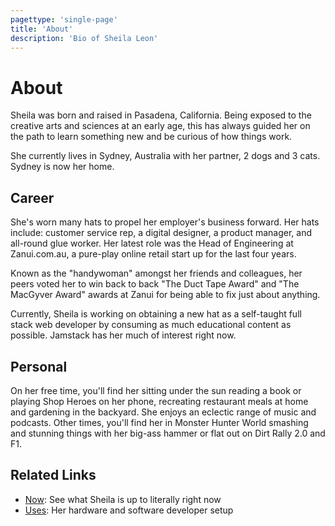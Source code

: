 ```yaml
---
pagettype: 'single-page'
title: 'About'
description: 'Bio of Sheila Leon'
---
```


# About

Sheila was born and raised in Pasadena, California. Being exposed to the creative arts and sciences at an early age, this has always guided her on the path to learn something new and be curious of how things work.

She currently lives in Sydney, Australia with her partner, 2 dogs and 3 cats. Sydney is now her home.

## Career

She's worn many hats to propel her employer's business forward. Her hats include: customer service rep, a digital designer, a product manager, and all-round glue worker. Her latest role was the Head of Engineering at Zanui.com.au, a pure-play online retail start up for the last four years.

Known as the "handywoman" amongst her friends and colleagues, her peers voted her to win back to back "The Duct Tape Award" and "The MacGyver Award" awards at Zanui for being able to fix just about anything.

Currently, Sheila is working on obtaining a new hat as a self-taught full stack web developer by consuming as much educational content as possible. Jamstack has her much of interest right now.

## Personal

On her free time, you'll find her sitting under the sun reading a book or playing Shop Heroes on her phone, recreating restaurant meals at home and gardening in the backyard. She enjoys an eclectic range of music and podcasts. Other times, you'll find her in Monster Hunter World smashing and stunning things with her big-ass hammer or flat out on Dirt Rally 2.0 and F1.

## Related Links

- [Now](/now/): See what Sheila is up to literally right now
- [Uses](/uses/): Her hardware and software developer setup
